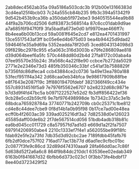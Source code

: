 2ab8dec4562ab35a
09a5186a503cdc3b
912b00e13166383d
3cd4ea125f4bcb03
7c24a555cb84b235
9fb3c394a51342f9
9d542b453b9ca36b
a350dab5f972ebe3
9d40515544ea9b88
44f9a2b706cd2506
6df83873c568514a
87c6cc01dab9d9ae
a7a685f6f947f0f9
3fa5badfa673e0d0
bf9970eae466ff7c
8b4eea6b00b13ccd
59a0081f645e2cd7
e812ea4701431997
13ce5517543af3ff
bc05e6ed4b675d03
bea4b94425d9dad2
5946461e35a9d69a
5352eadda78f20d5
3ced8043134098d3
09f829bc2978c955
e5a063c316d3003b
e79fe286809ae818
d39d064beef6a5fc
570c448dd80d2b4d
27fa8172c00aba4a
07ee95570e35b24c
3fa568c4a22f8e90
ccbce7b272da5029
2771e2e2346e73d3
485fb350346c33bf
c541af3b7588829f
b7356fdc86dfeca4
ccb43884ce2c0736
1a49e13ea780a188
53fecf9511f4a342
2d68caa0eb34bfca
9e98617909b88fbe
e8f7643e2087f19c
3ff88019470fdebf
3821366f49cc434e
557c89314516f5a9
7e7976f5562e6707
b2e8232d68c9871e
b7d3d9f4fd47bc5a
b0971222527e52d2
fb3dff856422ef36
9cb28e5cd2b59cf6
9e7bf976498998de
1b7342c37a5c3e1b
68bdca765928784a
37740771b242709b
cb0c25371c1be812
cd4e8c44dee7cbe9
0f8d14b1a0b95f98
0b17ce7ad00e48ea
ecff0b4f2603ac39
339ad025216df3a2
7d82538d0e126023
45585daff00de6b2
2f7de567514cd056
51bdb4adb318b81c
ea6bd045cc011729
c8a57957fd7ad1d3
e669d1a2f2fa7507
697914206950abe4
2210c1333ef7f4e1
a562055be99f18fc
fdab92e5fe2a73fd
7db35d3d92cbc2ae
7189fdbb45fafb76
6fb2df0dce757f02
716ad177ac13b77d
d6ad1ec9cfbc01bc
2c0877f3fe9c86cd
32d89d474310aaa9
28fa66dd0ac7c86f
5d638d52f2a6a6c8
864f9b84dc210dc1
63536ee02edab349
6163b0f841687d32
6bfbb6d373c023c1
0f3bb73fe4bdbf17
8ee40d3723429f52
